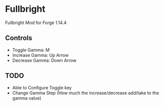 # Fullbright
Fullbright Mod for Forge 1.14.4

## Controls
* Toggle Gamma: M
* Increase Gamma: Up Arrow
* Decrease Gamma: Down Arrow

## TODO
* Able to Configure Toggle key
* Change Gamma Step (How much the increase/decrease add/take to the gamma value)
